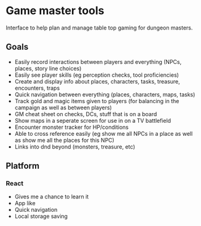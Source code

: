 # Game master tools

Interface to help plan and manage table top gaming for dungeon masters.

## Goals

 * Easily record interactions between players and everything (NPCs, places, story line choices)
 * Easily see player skills (eg perception checks, tool proficiencies)
 * Create and display info about places, characters, tasks, treasure, encounters, traps
 * Quick navigation between everything (places, characters, maps, tasks)
 * Track gold and magic items given to players (for balancing in the campaign as well as between players)
 * GM cheat sheet on checks, DCs, stuff that is on a board
 * Show maps in a seperate screen for use in on a TV battlefield
 * Encounter monster tracker for HP/conditions
 * Able to cross reference easily (eg show me all NPCs in a place as well as show me all the places for this NPC)
 * Links into dnd beyond (monsters, treasure, etc)
 
 ## Platform
 
 ### React
 
  * Gives me a chance to learn it
  * App like
  * Quick navigation
  * Local storage saving
